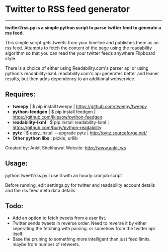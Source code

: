 # Twitter to RSS feed generator
-----------------------
**twitter2rss.py is a simple python script to parse twitter feed to generate a rss feed.**

 This simple script gets tweets from your timeline and publishes them as an rss feed.
 Attempts to fetch the content of the page using the readability algorithm 
 so that you can read the your twitter feeds anywhere Flipboard style
 
 There is a choice of either using Readability.com's parser api or using python's readability-lxml.
 readability.com's api generates better and leaner results, but then adds dependency to an additional webservice.

## Requires: 
* **tweepy**            | $ pip install tweepy            | https://github.com/tweepy/tweepy
* **python-feedgen**    | $ pip install feedgen           | https://github.com/lkiesow/python-feedgen
*  **readability-lxml**  | $ pip install readability-lxml  | https://github.com/buriy/python-readability 
*  **pytz**              | $ easy_install --upgrade pytz   | http://pytz.sourceforge.net/
*  **Other python libs** : pickle, urllib

 Created by: Ankit Shekhawat
 Website: http://www.ankit.ws

## Usage: 
python tweet2rss.py
I use it with an hourly cronjob script

Before running, edit settings.py for twitter and readability account details 
and the rss feed meta data details
 
## Todo:
* Add an option to fetch tweets from a user list.
* Twitter sends tweets in reverse order. Need to reverse it by either seperating the fetching with parsing. or somehow from the twitter api itself.
* Base the pruning to something more intelligent than just feed limits, maybe from number of retweets.